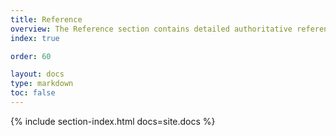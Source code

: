 ```yaml
---
title: Reference
overview: The Reference section contains detailed authoritative reference material such as command-line options, configuration options, and API calling parameters.
index: true

order: 60

layout: docs
type: markdown
toc: false
---
```


{% include section-index.html docs=site.docs %}
